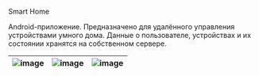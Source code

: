 Smart Home


Android-приложение. Предназначено для удалённого управления устройствами умного дома.
Данные о пользователе, устройствах и их состоянии хранятся на собственном сервере.



| ![image](https://user-images.githubusercontent.com/94042423/183042340-88851dcf-9d08-421f-b1c1-2a138acd0521.png) | ![image](https://user-images.githubusercontent.com/94042423/183042010-cecb0314-6e1c-492e-aad7-b59de91297c6.png) | ![image](https://user-images.githubusercontent.com/94042423/183041742-a24a1663-905b-4550-8635-d552a2a3c251.png) |
| --- | --- | --- |
